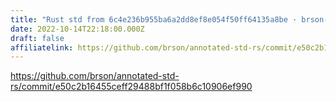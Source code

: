 ```yaml
---
title: "Rust std from 6c4e236b955ba6a2dd8ef8e054f50ff64135a8be · brson-annotated-std-rs@e50c2b1"
date: 2022-10-14T22:18:00.000Z
draft: false
affiliatelink: https://github.com/brson/annotated-std-rs/commit/e50c2b16455ceff29488bf1f058b6c10906ef990
---
```

https://github.com/brson/annotated-std-rs/commit/e50c2b16455ceff29488bf1f058b6c10906ef990
